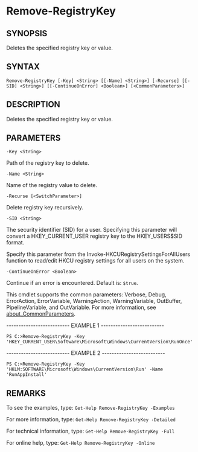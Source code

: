# Remove-RegistryKey

## SYNOPSIS

Deletes the specified registry key or value.

## SYNTAX

 `Remove-RegistryKey [-Key] <String> [[-Name] <String>] [-Recurse] [[-SID] <String>] [[-ContinueOnError] <Boolean>] [<CommonParameters>]`

## DESCRIPTION

Deletes the specified registry key or value.

## PARAMETERS

`-Key <String>`

Path of the registry key to delete.

`-Name <String>`

Name of the registry value to delete.

`-Recurse [<SwitchParameter>]`

Delete registry key recursively.

`-SID <String>`

The security identifier (SID) for a user. Specifying this parameter will convert a HKEY_CURRENT_USER registry key to the HKEY_USERS\$SID format.

Specify this parameter from the Invoke-HKCURegistrySettingsForAllUsers function to read/edit HKCU registry settings for all users on the system.

`-ContinueOnError <Boolean>`

Continue if an error is encountered. Default is: `$true`.

<CommonParameters>

This cmdlet supports the common parameters: Verbose, Debug, ErrorAction, ErrorVariable, WarningAction, WarningVariable, OutBuffer, PipelineVariable, and OutVariable. For more information, see [about_CommonParameters](https:/go.microsoft.com/fwlink/?LinkID=113216).

-------------------------- EXAMPLE 1 --------------------------

`PS C:>Remove-RegistryKey -Key 'HKEY_CURRENT_USER\Software\Microsoft\Windows\CurrentVersion\RunOnce'`

-------------------------- EXAMPLE 2 --------------------------

`PS C:>Remove-RegistryKey -Key 'HKLM:SOFTWARE\Microsoft\Windows\CurrentVersion\Run' -Name 'RunAppInstall'`

## REMARKS

To see the examples, type: `Get-Help Remove-RegistryKey -Examples`

For more information, type: `Get-Help Remove-RegistryKey -Detailed`

For technical information, type: `Get-Help Remove-RegistryKey -Full`

For online help, type: `Get-Help Remove-RegistryKey -Online`
